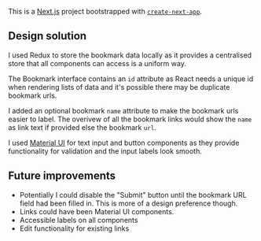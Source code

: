 This is a [Next.js](https://nextjs.org) project bootstrapped with [`create-next-app`](https://nextjs.org/docs/app/api-reference/cli/create-next-app).

## Design solution

I used Redux to store the bookmark data locally as it provides a centralised store that all components can access is a uniform way.

The Bookmark interface contains an `id` attribute as React needs a unique id when rendering lists of data and it's possible there may be duplicate bookmark urls.

I added an optional bookmark `name` attribute to make the bookmark urls easier to label. The overivew of all the bookmark links would show the `name` as link text if provided else the bookmark `url`.

I used <a href="https://mui.com/material-ui/">Material UI</a> for text input and button components as they provide functionality for validation and the input labels look smooth.


## Future improvements

- Potentially I could disable the "Submit" button until the bookmark URL field had been filled in. This is more of a design preference though. 
- Links could have been Material UI components.
- Accessible labels on all components
- Edit functionality for existing links
